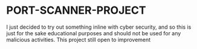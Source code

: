 # PORT-SCANNER-PROJECT
I just decided to try out something inline with cyber security, and so this is just for the sake educational purposes  and should not be used for any malicious activities.
This project still open to improvement
